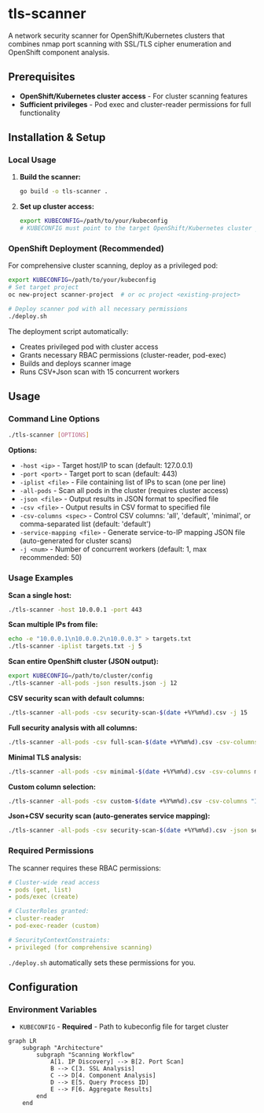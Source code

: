 # tls-scanner

A network security scanner for OpenShift/Kubernetes clusters that combines nmap port scanning with SSL/TLS cipher enumeration and OpenShift component analysis.

## Prerequisites

- **OpenShift/Kubernetes cluster access** - For cluster scanning features
- **Sufficient privileges** - Pod exec and cluster-reader permissions for full functionality

## Installation & Setup

### Local Usage

1. **Build the scanner:**
   ```bash
   go build -o tls-scanner .
   ```

2. **Set up cluster access:**
   ```bash
   export KUBECONFIG=/path/to/your/kubeconfig
   # KUBECONFIG must point to the target OpenShift/Kubernetes cluster you want to scan
   ```

### OpenShift Deployment (Recommended)

For comprehensive cluster scanning, deploy as a privileged pod:

```bash
export KUBECONFIG=/path/to/your/kubeconfig
# Set target project
oc new-project scanner-project  # or oc project <existing-project>

# Deploy scanner pod with all necessary permissions
./deploy.sh
```

The deployment script automatically:
- Creates privileged pod with cluster access
- Grants necessary RBAC permissions (cluster-reader, pod-exec)  
- Builds and deploys scanner image
- Runs CSV+Json scan with 15 concurrent workers

## Usage

### Command Line Options

```bash
./tls-scanner [OPTIONS]
```

**Options:**
- `-host <ip>` - Target host/IP to scan (default: 127.0.0.1)
- `-port <port>` - Target port to scan (default: 443)  
- `-iplist <file>` - File containing list of IPs to scan (one per line)
- `-all-pods` - Scan all pods in the cluster (requires cluster access)
- `-json <file>` - Output results in JSON format to specified file
- `-csv <file>` - Output results in CSV format to specified file
- `-csv-columns <spec>` - Control CSV columns: 'all', 'default', 'minimal', or comma-separated list (default: 'default')
- `-service-mapping <file>` - Generate service-to-IP mapping JSON file (auto-generated for cluster scans)
- `-j <num>` - Number of concurrent workers (default: 1, max recommended: 50)

### Usage Examples

**Scan a single host:**
```bash
./tls-scanner -host 10.0.0.1 -port 443
```

**Scan multiple IPs from file:**
```bash
echo -e "10.0.0.1\n10.0.0.2\n10.0.0.3" > targets.txt
./tls-scanner -iplist targets.txt -j 5
```

**Scan entire OpenShift cluster (JSON output):**
```bash
export KUBECONFIG=/path/to/cluster/config
./tls-scanner -all-pods -json results.json -j 12
```

**CSV security scan with default columns:**
```bash
./tls-scanner -all-pods -csv security-scan-$(date +%Y%m%d).csv -j 15
```

**Full security analysis with all columns:**
```bash  
./tls-scanner -all-pods -csv full-scan-$(date +%Y%m%d).csv -csv-columns all -j 15
```

**Minimal TLS analysis:**
```bash
./tls-scanner -all-pods -csv minimal-$(date +%Y%m%d).csv -csv-columns minimal -j 15
```

**Custom column selection:**
```bash
./tls-scanner -all-pods -csv custom-$(date +%Y%m%d).csv -csv-columns "IP Address,Port,Service,TLS Version,Cipher Suites,Process Name" -j 15
```

**Json+CSV security scan (auto-generates service mapping):**
```bash
./tls-scanner -all-pods -csv security-scan-$(date +%Y%m%d).csv -json security-scan-$(date +%Y%m%d).json -j 15
```

### Required Permissions

The scanner requires these RBAC permissions:

```yaml
# Cluster-wide read access
- pods (get, list)
- pods/exec (create)

# ClusterRoles granted:
- cluster-reader
- pod-exec-reader (custom)

# SecurityContextConstraints:
- privileged (for comprehensive scanning)
```
`./deploy.sh` automatically sets these permissions for you.

## Configuration

### Environment Variables
- `KUBECONFIG` - **Required** - Path to kubeconfig file for target cluster
  
```mermaid
graph LR
    subgraph "Architecture"
        subgraph "Scanning Workflow"
            A[1. IP Discovery] --> B[2. Port Scan]
            B --> C[3. SSL Analysis]
            C --> D[4. Component Analysis]
            D --> E[5. Query Process ID]
            E --> F[6. Aggregate Results]
        end
    end

```
  